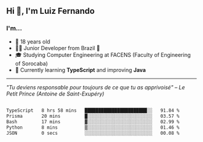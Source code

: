 <h2>Hi 👋, I'm Luiz Fernando</h2>

### I'm...
* 🤟 18 years old
* 👨‍💻 Junior Developer from Brazil 💚
* 🎓 Studying Computer Engineering at FACENS (Faculty of Engineering of Sorocaba)
* 🔭 Currently learning **TypeScript** and improving **Java**

---

_"Tu deviens responsable pour toujours de ce que tu as apprivoisé" – Le Petit Prince (Antoine de Saint-Exupéry)_

##

<!--START_SECTION:waka-->

```txt
TypeScript   8 hrs 58 mins   ███████████████████████░░   91.84 %
Prisma       20 mins         █░░░░░░░░░░░░░░░░░░░░░░░░   03.57 %
Bash         17 mins         ▓░░░░░░░░░░░░░░░░░░░░░░░░   02.99 %
Python       8 mins          ▒░░░░░░░░░░░░░░░░░░░░░░░░   01.46 %
JSON         0 secs          ░░░░░░░░░░░░░░░░░░░░░░░░░   00.08 %
```

<!--END_SECTION:waka-->
